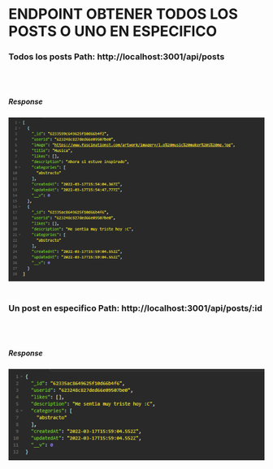 <h1>ENDPOINT OBTENER TODOS LOS POSTS O UNO EN ESPECIFICO</h1>

<h3>Todos los posts Path: http://localhost:3001/api/posts </h3>
<br/>
<br/>
<h5><strong>Response</strong></h5>
<img src='../assets/responseGetPosts.png' alt='#' />

<br/>
<br/>

<h3>Un post en especifico Path: http://localhost:3001/api/posts/:id </h3>
<br/>
<br/>
<h5><strong>Response</strong></h5>
<img src='../assets/responseGetPost.png' alt='#' />